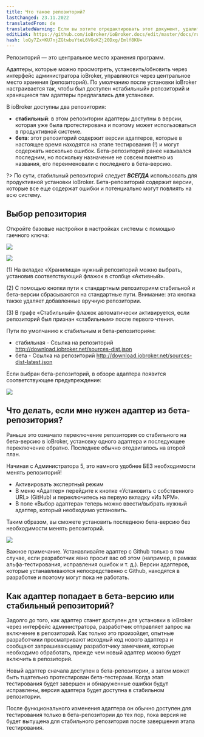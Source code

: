 ```yaml
---
title: Что такое репозиторий?
lastChanged: 23.11.2022
translatedFrom: de
translatedWarning: Если вы хотите отредактировать этот документ, удалите поле «translatedFrom», в противном случае этот документ будет снова автоматически переведен
editLink: https://github.com/ioBroker/ioBroker.docs/edit/master/docs/ru/basics/repositories.md
hash: loQy7Zx+KU7njZGtwbuYteL6VGoKZj20Dxg/Emlf8KU=
---
```

Репозиторий — это центральное место хранения программ.

Адаптеры, которые можно просмотреть, установить/обновить через интерфейс администратора ioBroker, управляются через центральное место хранения (репозиторий).
По умолчанию после установки ioBroker настраивается так, чтобы был доступен «стабильный» репозиторий и хранящиеся там адаптеры предлагались для установки.

В ioBroker доступны два репозитория:

- **стабильный**: в этом репозитории адаптеры доступны в версии, которая уже была протестирована и поэтому может использоваться в продуктивной системе.
- **бета**: этот репозиторий содержит версии адаптеров, которые в настоящее время находятся на этапе тестирования (!) и могут содержать несколько ошибок. Бета-репозиторий ранее назывался последним, но поскольку назначение не совсем понятно из названия, его переименовали с последнего в бета-версию.

?> По сути, стабильный репозиторий следует ***ВСЕГДА*** использовать для продуктивной установки ioBroker. Бета-репозиторий содержит версии, которые все еще содержат ошибки и потенциально могут повлиять на всю систему.

## Выбор репозитория
Откройте базовые настройки в настройках системы с помощью гаечного ключа:

![](../../de/basics/media/Repository_IconBasicSettings.png)

![](../../de/basics/media/Repository_BasicsSettingsDefaultPath.png)

(1) На вкладке «Хранилища» нужный репозиторий можно выбрать, установив соответствующий флажок в столбце «Активный».

(2) С помощью кнопки пути к стандартным репозиториям стабильной и бета-версии сбрасываются на стандартные пути. Внимание: эта кнопка также удаляет добавленные вручную репозитории.

(3) В графе «Стабильный» флажок автоматически активируется, если репозиторий был признан «стабильным» после первого чтения.

Пути по умолчанию к стабильным и бета-репозиториям:

- стабильная - Ссылка на репозиторий http://download.iobroker.net/sources-dist.json
- бета - Ссылка на репозиторий http://download.iobroker.net/sources-dist-latest.json

Если выбран бета-репозиторий, в обзоре адаптера появится соответствующее предупреждение:

![](../../de/basics/media/Repository_AdapterRepInfo.png)

## Что делать, если мне нужен адаптер из бета-репозитория?
Раньше это означало переключение репозитория со стабильного на бета-версию в ioBroker, установку одного адаптера и последующее переключение обратно. Последнее обычно отодвигалось на второй план.

Начиная с Администратора 5, это намного удобнее БЕЗ необходимости менять репозиторий!

- Активировать экспертный режим
- В меню «Адаптер» перейдите к кнопке «Установить с собственного URL» (GitHub) и переключитесь на первую вкладку «Из NPM».
- В поле «Выбор адаптера» теперь можно ввести/выбрать нужный адаптер, который необходимо установить.

Таким образом, вы сможете установить последнюю бета-версию без необходимости менять репозиторий.

![](../../de/basics/media/Repository_AdapterInstallNpm.png)

Важное примечание. Устанавливайте адаптер с Github только в том случае, если разработчик явно просит вас об этом (например, в рамках альфа-тестирования, исправления ошибок и т. д.). Версии адаптеров, которые устанавливаются непосредственно с Github, находятся в разработке и поэтому могут пока не работать.

## Как адаптер попадает в бета-версию или стабильный репозиторий?
Задолго до того, как адаптер станет доступен для установки в ioBroker через интерфейс администратора, разработчик отправляет запрос на включение в репозиторий. Как только это произойдет, опытные разработчики просматривают исходный код нового адаптера и сообщают запрашивающему разработчику замечания, которые необходимо обработать, прежде чем новый адаптер можно будет включить в репозиторий.

Новый адаптер сначала доступен в бета-репозитории, а затем может быть тщательно протестирован бета-тестерами. Когда этап тестирования будет завершен и обнаруженные ошибки будут исправлены, версия адаптера будет доступна в стабильном репозитории.

После функционального изменения адаптера он обычно доступен для тестирования только в бета-репозитории до тех пор, пока версия не будет выпущена для стабильного репозитория после завершения этапа тестирования.
